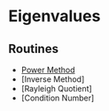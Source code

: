 # Eigenvalues

## Routines

* [Power Method](https://lsdroubay.github.io/math5610/softwaremanual/PowerMethod)
* [Inverse Method]
* [Rayleigh Quotient]
* [Condition Number]
